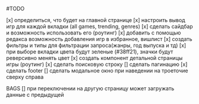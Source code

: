 #TODO

[x] определиться, что будет на главной странице
[x] настроить вывод игр для каждой вкладки (all games, trending, genres)
[x] сделать сайдбар и возможность использовать его (роутинг)
[x] добавить с помощью редакса возможность добавления игр в избранное, вишлист
[x] создать фильтры и типы для фильтрации запроса(жанры, год выпуска и тд)
[x] при выборе вкладки цвета будут зеленые (#38ff21), значки будут реверсивно менять цвет
[x] создать компонент детальной страницы игры (роутинг)
[x] сделать поисковую строку
[] сделать пагинацию
[x] сделать footer
[] сделать модальное окно при наведении на троеточие сверху справа

BAGS
[] при переключении на другую страницу может загружать данные с предыдущей
